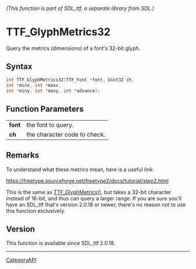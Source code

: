 ###### (This function is part of SDL_ttf, a separate library from SDL.)
# TTF_GlyphMetrics32

Query the metrics (dimensions) of a font's 32-bit glyph.

## Syntax

```c
int TTF_GlyphMetrics32(TTF_Font *font, Uint32 ch,
int *minx, int *maxx,
int *miny, int *maxy, int *advance);

```

## Function Parameters

|              |                              |
| ------------ | ---------------------------- |
| **font**     | the font to query.           |
| **ch**       | the character code to check. |

## Remarks

To understand what these metrics mean, here is a useful link:

https://freetype.sourceforge.net/freetype2/docs/tutorial/step2.html

This is the same as [TTF_GlyphMetrics](TTF_GlyphMetrics.md)(), but takes a
32-bit character instead of 16-bit, and thus can query a larger range. If
you are sure you'll have an SDL_ttf that's version 2.0.18 or newer, there's
no reason not to use this function exclusively.

## Version

This function is available since SDL_ttf 2.0.18.

----
[CategoryAPI](CategoryAPI.md)
